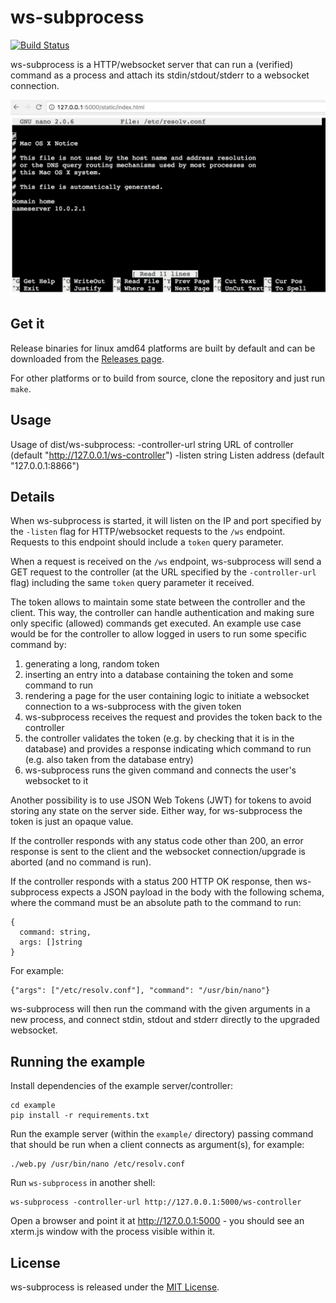 # ws-subprocess

[![Build Status](https://api.travis-ci.org/bwalex/ws-subprocess.svg?branch=master)](https://travis-ci.org/bwalex/ws-subprocess)

ws-subprocess is a HTTP/websocket server that can run a (verified) command as a process and attach its stdin/stdout/stderr to a websocket connection.

![ws-subprocess example](/screen_nano.png)

## Get it

Release binaries for linux amd64 platforms are built by default and can be downloaded from the [Releases page](https://github.com/bwalex/ws-subprocess/releases).

For other platforms or to build from source, clone the repository and just run `make`.


## Usage

Usage of dist/ws-subprocess:
  -controller-url string
    	URL of controller (default "http://127.0.0.1/ws-controller")
  -listen string
    	Listen address (default "127.0.0.1:8866")


## Details

When ws-subprocess is started, it will listen on the IP and port specified by the `-listen` flag for HTTP/websocket requests to the `/ws` endpoint. Requests to this endpoint should include a `token` query parameter.

When a request is received on the `/ws` endpoint, ws-subprocess will send a GET request to the controller (at the URL specified by the `-controller-url` flag) including the same `token` query parameter it received.

The token allows to maintain some state between the controller and the client. This way, the controller can handle authentication and making sure only specific (allowed) commands get executed. An example use case would be for the controller to allow logged in users to run some specific command by:

 1) generating a long, random token
 2) inserting an entry into a database containing the token and some command to run
 3) rendering a page for the user containing logic to initiate a websocket connection to a ws-subprocess with the given token
 4) ws-subprocess receives the request and provides the token back to the controller
 5) the controller validates the token (e.g. by checking that it is in the database) and provides a response indicating which command to run (e.g. also taken from the database entry)
 6) ws-subprocess runs the given command and connects the user's websocket to it

Another possibility is to use JSON Web Tokens (JWT) for tokens to avoid storing any state on the server side. Either way, for ws-subprocess the token is just an opaque value.

If the controller responds with any status code other than 200, an error response is sent to the client and the websocket connection/upgrade is aborted (and no command is run).

If the controller responds with a status 200 HTTP OK response, then ws-subprocess expects a JSON payload in the body with the following schema, where the command must be an absolute path to the command to run:

    {
      command: string,
      args: []string
    }

For example:

    {"args": ["/etc/resolv.conf"], "command": "/usr/bin/nano"}

ws-subprocess will then run the command with the given arguments in a new process, and connect stdin, stdout and stderr directly to the upgraded websocket.


## Running the example

Install dependencies of the example server/controller:

    cd example
    pip install -r requirements.txt

Run the example server (within the `example/` directory) passing command that should be run when a client connects as argument(s), for example:

    ./web.py /usr/bin/nano /etc/resolv.conf

Run `ws-subprocess` in another shell:

    ws-subprocess -controller-url http://127.0.0.1:5000/ws-controller

Open a browser and point it at http://127.0.0.1:5000 - you should see an xterm.js window with the process visible within it.


## License

ws-subprocess is released under the [MIT License](http://www.opensource.org/licenses/MIT).
